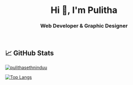 
<h1 align="center">Hi 👋, I'm Pulitha</h1>
<h3 align="center">Web Developer & Graphic Designer</h3>

<!-- <p align="left"> <img src="https://komarev.com/ghpvc/?username=nisandu&label=Profile%20views&color=0e75b6&style=flat" alt="nisandu" /> </p>

<p align="left"> <a href="https://github.com/ryo-ma/github-profile-trophy"><img src="https://github-profile-trophy.vercel.app/?username=nisandu" alt="nisanduathsara" /></a> </p> -->
<br>


## &#x1f4c8; GitHub Stats


[![pulithasethninduu](https://github-readme-stats.vercel.app/api?username=pulithasethninduu&show_icons=true&theme=tokyonight)](https://github.com/pulithasethninduu)

[![Top Langs](https://github-readme-stats.vercel.app/api/top-langs/?username=pulithasethninduu&layout=compact&hide_border=true&theme=tokyonight)](https://github.com/anuraghazra/github-readme-stats)  

<br>

